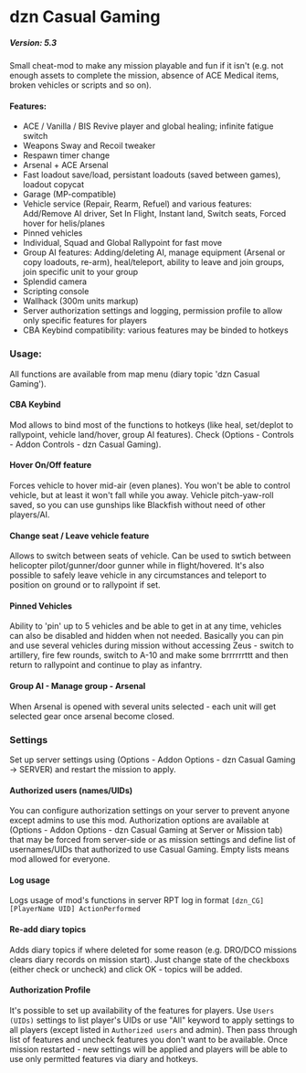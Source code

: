 # dzn Casual Gaming
##### Version: 5.3

Small cheat-mod to make any mission playable and fun if it isn't (e.g. not enough assets to complete the mission, absence of ACE Medical items, broken vehicles or scripts and so on). 

#### Features:
- ACE / Vanilla / BIS Revive player and global healing; infinite fatigue switch
- Weapons Sway and Recoil tweaker
- Respawn timer change
- Arsenal + ACE Arsenal
- Fast loadout save/load, persistant loadouts (saved between games), loadout copycat
- Garage (MP-compatible)
- Vehicle service (Repair, Rearm, Refuel) and various features: Add/Remove AI driver, Set In Flight, Instant land, Switch seats, Forced hover for helis/planes
- Pinned vehicles
- Individual, Squad and Global Rallypoint for fast move
- Group AI features: Adding/deleting AI, manage equipment (Arsenal or copy loadouts, re-arm), heal/teleport, ability to leave and join groups, join specific unit to your group
- Splendid camera
- Scripting console
- Wallhack (300m units markup)
- Server authorization settings and logging, permission profile to allow only specific features for players
- CBA Keybind compatibility: various features may be binded to hotkeys

### Usage:
All functions are available from map menu (diary topic 'dzn Casual Gaming').

#### CBA Keybind
Mod allows to bind most of the functions to hotkeys (like heal, set/deplot to rallypoint, vehicle land/hover, group AI features). Check (Options - Controls - Addon Controls - dzn Casual Gaming). 

#### Hover On/Off feature
Forces vehicle to hover mid-air (even planes). You won't be able to control vehicle, but at least it won't fall while you away. Vehicle pitch-yaw-roll saved, so you can use gunships like Blackfish without need of other players/AI.

#### Change seat / Leave vehicle feature
Allows to switch between seats of vehicle. Can be used to swtich between helicopter pilot/gunner/door gunner while in flight/hovered. 
It's also possible to safely leave vehicle in any circumstances and teleport to position on ground or to rallypoint if set.

#### Pinned Vehicles
Ability to 'pin' up to 5 vehicles and be able to get in at any time, vehicles can also be disabled and hidden when not needed. Basically you can pin and use several vehicles during mission without accessing Zeus - switch to artillery, fire few rounds, switch to A-10 and make some brrrrrrttt and then return to rallypoint and continue to play as infantry.

#### Group AI - Manage group - Arsenal
When Arsenal is opened with several units selected - each unit will get selected gear once arsenal become closed.

### Settings
Set up server settings using (Options - Addon Options - dzn Casual Gaming -> SERVER) and restart the mission to apply.

#### Authorized users (names/UIDs)
You can configure authorization settings on your server to prevent anyone except admins to use this mod. 
Authorization options are available at (Options - Addon Options - dzn Casual Gaming at Server or Mission tab) that may be forced from server-side or as mission settings and define list of usernames/UIDs that authorized to use Casual Gaming. Empty lists means mod allowed for everyone.

#### Log usage
Logs usage of mod's functions in server RPT log in format `[dzn_CG][PlayerName UID] ActionPerformed`

#### Re-add diary topics
Adds diary topics if where deleted for some reason (e.g. DRO/DCO missions clears diary records on mission start). Just change state of the checkboxs (either check or uncheck) and click OK - topics will be added.

#### Authorization Profile
It's possible to set up availability of the features for players. Use ```Users (UIDs)``` settings to list player's UIDs or use "All" keyword to apply settings to all players (except listed in ```Authorized users``` and admin). Then pass through list of features and uncheck features you don't want to be available. Once mission restarted - new settings will be applied and players will be able to use only permitted features via diary and hotkeys.

